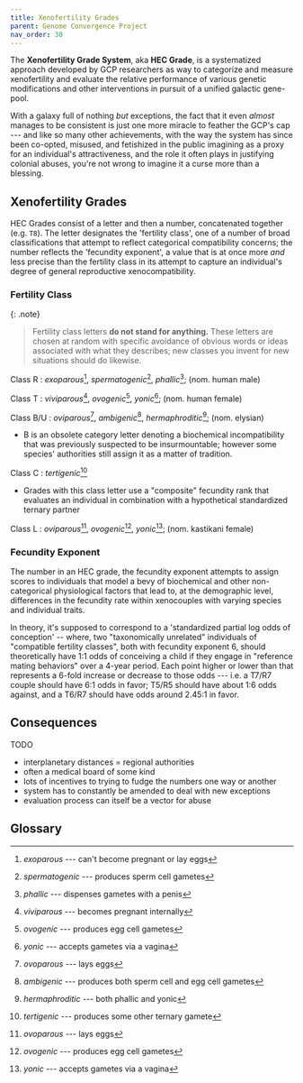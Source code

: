 ```yaml
---
title: Xenofertility Grades
parent: Genome Convergence Project
nav_order: 30
---
```


The **Xenofertility Grade System**, aka **HEC Grade**, is a systematized approach developed by GCP researchers as way to categorize and measure xenofertility and evaluate the relative performance of various genetic modifications and other interventions in pursuit of a unified galactic gene-pool.

With a galaxy full of nothing _but_ exceptions, the fact that it even _almost_ manages to be consistent is just one more miracle to feather the GCP's cap --- and like so many other achievements, with the way the system has since been co-opted, misused, and fetishized in the public imagining as a proxy for an individual's attractiveness, and the role it often plays in justifying colonial abuses, you're not wrong to imagine it a curse more than a blessing.

## Xenofertility Grades
HEC Grades consist of a letter and then a number, concatenated together (e.g. `T8`). The letter designates the 'fertility class', one of a number of broad classifications that attempt to reflect categorical compatibility concerns; the number reflects the 'fecundity exponent', a value that is at once more _and_ less precise than the fertility class in its attempt to capture an individual's degree of general reproductive xenocompatibility.

### Fertility Class

{: .note}
> Fertility class letters **do not stand for anything.** These letters are chosen at random with specific avoidance of obvious words or ideas associated with what they describes; new classes you invent for new situations should do likewise.

Class R
: _exoparous_[^exoparous], _spermatogenic_[^spermatogenic], _phallic_[^phallic]; (nom. human male)

Class T
: _viviparous_[^viviparous], _ovogenic_[^ovogenic], _yonic_[^yonic]; (nom. human female)

Class B/U
: _oviparous_[^ovoparous], _ambigenic_[^ambigenic], _hermaphroditic_[^hermaphroditic]; (nom. elysian)
- B is an obsolete category letter denoting a biochemical incompatibility that was previously suspected to be insurmountable; however some species' authorities still assign it as a matter of tradition.

Class C
: _tertigenic_[^tertigenic]
- Grades with this class letter use a "composite" fecundity rank that evaluates an individual in combination with a hypothetical standardized ternary partner

Class L
: _oviparous_[^ovoparous], _ovogenic_[^ovogenic], _yonic_[^yonic]; (nom. kastikani female)

### Fecundity Exponent

The number in an HEC grade, the fecundity exponent attempts to assign scores to individuals that model a bevy of biochemical and other non-categorical physiological factors that lead to, at the demographic level, differences in the fecundity rate within xenocouples with varying species and individual traits.

In theory, it's supposed to correspond to a 'standardized partial log odds of conception' -- where, two "taxonomically unrelated" individuals of "compatible fertility classes", both with fecundity exponent 6, should theoretically have 1:1 odds of conceiving a child if they engage in "reference mating behaviors" over a 4-year period. Each point higher or lower than that represents a 6-fold increase or decrease to those odds --- i.e. a T7/R7 couple should have 6:1 odds in favor; T5/R5 should have about 1:6 odds against, and a T6/R7 should have odds around 2.45:1 in favor.

## Consequences

TODO
- interplanetary distances = regional authorities
- often a medical board of some kind
- lots of incentives to trying to fudge the numbers one way or another
- system has to constantly be amended to deal with new exceptions
- evaluation process can itself be a vector for abuse

## Glossary

[^exoparous]: _exoparous_ --- can't become pregnant or lay eggs
[^viviparous]: _viviparous_ --- becomes pregnant internally
[^ovoparous]: _ovoparous_ --- lays eggs
[^spermatogenic]: _spermatogenic_ --- produces sperm cell gametes
[^ovogenic]: _ovogenic_ --- produces egg cell gametes
[^tertigenic]: _tertigenic_ --- produces some other ternary gamete
[^ambigenic]: _ambigenic_ --- produces both sperm cell and egg cell gametes
[^phallic]: _phallic_ --- dispenses gametes with a penis
[^yonic]: _yonic_ --- accepts gametes via a vagina
[^hermaphroditic]: _hermaphroditic_ --- both phallic and yonic